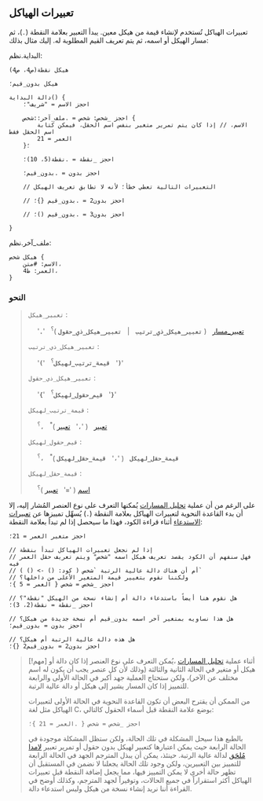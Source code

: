 ## تعبيرات الهياكل

تعبيرات الهياكل تُستخدم لإنشاء قيمة من هيكل معين. يبدأ التعبير بعلامة النقطة (`.`)، ثم مسار الهيكل أو اسمه، ثم يتم تعريف القيم المطلوبة له. إليك مثال بذلك:

البداية.نظم:

```nazm
هيكل نقطة(ص4، ص4)

هيكل بدون_قيم؛

دالة البداية() {
    احجز الاسم = "شريف"؛

    احجز _شخص: شخص = .ملف_آخر::شخص {
        الاسم، // إذا كان يتم تمرير متغير بنفس اسم الحقل، فيمكن كتابة اسم الحقل فقط
        العمر = 21
    }؛

    احجز _نقطة = .نقطة(5، 10)؛

    احجز بدون = .بدون_قيم؛

    // التعبيرات التالية تعطي خطأ؛ ﻷنه لا تطابق تعريف الهيكل

    // احجز بدون2 = .بدون_قيم {}؛

    // احجز بدون3 = .بدون_قيم ()؛

}
```

ملف_آخر.نظم:

```nazm
هيكل شخص {
    الاسم: #متن،
    العمر: ط4،
}
```

### النحو

> `تعبير_هيكل` :
>
> &emsp; '**`.`**' &nbsp; [تعبير_مسار](paths_expressions.md#النحو) &nbsp; ( **`تعبير_هيكل_ذي_ترتيب`** &nbsp; \| &nbsp; **`تعبير_هيكل_ذي_حقول`** )<sup>؟</sup>
>
> `تعبير_هيكل_ذي_ترتيب` :
>
> &emsp; '**`(`**' &nbsp; **`قيمة_ترتيب_لهيكل`**<sup>؟</sup> &nbsp; '**`)`**'
>
> `تعبير_هيكل_ذي_حقول` :
>
> &emsp; '**`{`**' &nbsp; **`قيم_حقول_لهيكل`**<sup>؟</sup> &nbsp; '**`}`**'
>
> `قيمة_ترتيب_لهيكل` :
>
> &emsp; [تعبير](../expressions.md) &nbsp; ( '**`،`**' &nbsp; [تعبير](../expressions.md) )<sup>\*</sup> &nbsp; **`،`**<sup>؟</sup>
>
> `قيم_حقول_لهيكل` :
>
> &emsp; **`قيمة_حقل_لهيكل`** &nbsp; ( '**`،`**' &nbsp; **`قيمة_حقل_لهيكل`** )<sup>\*</sup> &nbsp; **`،`**<sup>؟</sup>
>
> `قيمة_حقل_لهيكل` :
>
> &emsp; [اسم](../tokens/identifiers.md) ( '**`=`**' &nbsp; [تعبير](../expressions.md) )<sup>؟</sup>

على الرغم من أن عملية [تحليل المسارات]() يُمكنها التعرف على نوع العنصر المُشار إليه، إلا أن
بدء القاعدة النحوية لتعبيرات الهياكل بعلامة النقطة (`.`) يُسهِّل تمييزها عن [تعبيرات الاستدعاء](call_expressions.md#النحو) أثناء قراءة الكود، فهذا ما سيحصل إذا لم تبدأ بعلامة النقطة:

```nazm
احجز متغير العمر = 21؛

// إذا لم نجعل تعبيرات الهياكل تبدأ بنقطة
// فهل سنفهم أن الكود يقصد تعريف هيكل اسمه "شخص" ويتم تعريف حقل العمر فيه
// أم أن هناك دالة عالية الرتبة `شخص ( كود: () -> () )`
// ولكننا نقوم بتغيير قيمة المتغير الأعلى من داخلها؟
احجز _شخص = شخص { العمر = 5 }؛

// هل نقوم هنا أيضاً باستدعاء دالة أم إنشاء نسخة من الهيكل "نقطة"؟
احجز _نقطة = نقطة(2، 3)؛

// هل هذا نساويه بمتغير آخر اسمه بدون_قيم أم نسخة جديدة من هيكل؟
احجز بدون = بدون_قيم؛

// هل هذه دالة عالية الرتبة أم هيكل؟
احجز بدون2 = بدون_قيم2 {}؛
```

> [!مهم]
> أثناء عملية [تحليل المسارات]() ،يُمكن التعرف على نوع العنصر إذا كان دالة أو هيكل أو متغير في الحالة الثانية والثالثة (وذلك لأن كل عنصر يجب أن يكون له اسم مختلف عن الآخر)،
> ولكن ستحتاج العملية جهد أكبر في الحالة الأولى والرابعة للتمييز إذا كان المسار يشير إلى هيكل أو دالة عالية الرتبة.
>
> من الممكن أن يقترح البعض أن تكون القاعدة النحوية في الحالة الأولى لتعبيرات الهياكل مثل لغة C، بوضع علامة النقطة قبل أسماء الحقول كالتالي:
>
> ```nazm
> احجز _شخص = شخص { .العمر = 21 }؛
> ```
>
> بالطبع هذا سيحل المشكلة في تلك الحالة،
> ولكن ستظل المشكلة موجودة في الحالة الرابعة
> حيث يمكن اعتبارها كتعبير لهيكل بدون حقول أو تمرير تعبير [لامدا مُلحَق](call_expressions.md#تعبيرات-اللامدا-المُلحَقة) لدالة عالية الرتبة.
> حينئذ، يمكن أن يبذل المترجم الجهد في الحالة الرابعة للتمييز بين التعبيرين،
> ولكن وجود تلك الحالة يجعلنا لا نضمن في المستقبل أن تظهر حالة أخرى لا يمكن التمييز فيها،
> مما يجعل إضافة النقطة قبل تعبيرات الهياكل أكثر استقراراً في جميع الحالات، وتوفيراً لجهد المترجم، وكذلك أوضح في القراءة أننا نريد إنشاء نسخة من هيكل وليس استدعاء دالة.
